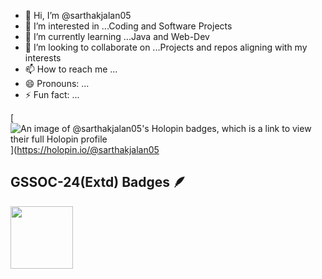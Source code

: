 - 👋 Hi, I’m @sarthakjalan05
- 👀 I’m interested in ...Coding and Software Projects
- 🌱 I’m currently learning ...Java and Web-Dev
- 💞️ I’m looking to collaborate on ...Projects and repos aligning with my interests
- 📫 How to reach me ...
- 😄 Pronouns: ...
- ⚡ Fun fact: ...

[![An image of @sarthakjalan05's Holopin badges, which is a link to view their full Holopin profile](https://holopin.me/sarthakjalan05)](https://holopin.io/@sarthakjalan05
## GSSOC-24(Extd) Badges 🪶
<div style='display:flex; align-items:center; gap: 10px;' align='center'><a href="https://gssoc.girlscript.tech/leaderboard">
<img src="https://raw.githubusercontent.com/GSSoC24/Postman-Challenge/main/docs/assets/Postman%20White.png" width="100px" height="100px" />
</div>
